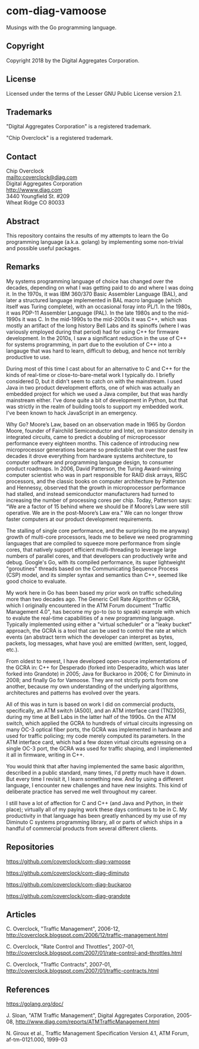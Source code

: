 # com-diag-vamoose

Musings with the Go programming language.

## Copyright

Copyright 2018 by the Digital Aggregates Corporation.

## License

Licensed under the terms of the Lesser GNU Public License version 2.1.

## Trademarks

"Digital Aggregates Corporation" is a registered trademark.

"Chip Overclock" is a registered trademark.

## Contact

Chip Overclock    
<mailto:coverclock@diag.com>    
Digital Aggregates Corporation    
<http://wwww.diag.com>    
3440 Youngfield St. #209    
Wheat Ridge CO 80033    

## Abstract

This repository contains the results of my attempts to learn the Go
programming language (a.k.a. golang) by implementing some non-trivial
and possible useful packages.

## Remarks

My systems programming language of choice has changed over the decades,
depending on what I was getting paid to do and where I was doing it. In
the 1970s, it was IBM 360/370 Basic Assembler Language (BAL), and later
a structured language implemented in BAL macro language (which itself
was Turing complete), with an occasional foray into PL/1. In the 1980s,
it was PDP-11 Assembler Language (PAL). In the late 1980s and to the
mid-1990s it was C. In the mid-1990s to the mid-2000s it was C++, which
was mostly an artifact of the long history Bell Labs and its spinoffs
(where I was variously employed during that period) had for using C++
for firmware development. In the 2010s, I saw a significant reduction
in the use of C++ for systems programming, in part due to the evolution
of C++ into a langauge that was hard to learn, difficult to debug,
and hence not terribly productive to use.

During most of this time I cast about for an alternative to C and C++
for the kinds of real-time or close-to-bare-metal work I typically do. I
briefly considered D, but it didn't seem to catch on with the mainstream.
I used Java in two product development efforts, one of which was
actually an embedded project for which we used a Java compiler, but that
was hardly mainstream either. I've done quite a bit of development in
Python, but that was strictly in the realm of building tools to support
my embedded work. I've been known to hack JavaScript in an emergency.

Why Go? Moore’s Law, based on an observation made in 1965 by Gordon
Moore, founder of Fairchild Semiconductor and Intel, on transistor
density in integrated circuits, came to predict a doubling of
microprocessor performance every eighteen months. This cadence of
introducing new microprocessor generations became so predictable
that over the past few decades it drove everything from hardware
systems architecture, to computer software and programming language
design, to consumer product roadmaps. In 2006, David Patterson, the
Turing Award-winning computer scientist who was in part responsible
for RAID disk arrays, RISC processors, and the classic books on
computer architecture by Patterson and Hennessy, observed that the
growth in microprocessor performance had stalled, and instead
semiconductor manufacturers had turned to increasing the number of
processing cores per chip. Today, Patterson says: “We are a factor
of 15 behind where we should be if Moore’s Law were still operative.
We are in the post-Moore’s Law era.” We can no longer throw faster
computers at our product development requirements.

The stalling of single core performance, and the surprising (to me
anyway) growth of multi-core processors, leads me to believe we
need programming languages that are compiled to squeeze more
performance from single cores, that natively support efficient
multi-threading to leverage large numbers of parallel cores, and
that developers can productively write and debug. Google's Go, with
its compiled performance, its super lightweight "goroutines" threads
based on the Communicating Sequence Process (CSP) model, and its
simpler syntax and semantics than C++, seemed like good choice to evaluate.

My work here in Go has been based my prior work on traffic scheduling
more than two decades ago. The Generic Cell Rate Algorithm or GCRA, which
I originally encountered in the ATM Forum document "Traffic Management
4.0", has become my go-to (so to speak) example with which to evalute
the real-time capabilities of a new programming language. Typically
implemented using either a "virtual scheduler" or a "leaky bucket"
approach, the GCRA is a tool that can be used to control the rate at
which events (an abstract term which the developer can interpret as
bytes, packets, log messages, what have you) are emitted (written, sent,
logged, etc.).

From oldest to newest, I have developed open-source implementations of
the GCRA in: C++ for Desperado (forked into Desperadito, which was later
forked into Grandote) in 2005; Java for Buckaroo in 2006; C for Diminuto
in 2008; and finally Go for Vamoose. They are not strictly ports from
one another, because my own understanding of the underlying algorithms,
architectures and patterns has evolved over the years.

All of this was in turn is based on work I did on commercial products,
specifically, an ATM switch (A500), and an ATM interface card (TN2305),
during my time at Bell Labs in the latter half of the 1990s. On the
ATM switch, which applied the GCRA to hundreds of virtual circuits ingressing
on many OC-3 optical fiber ports, the GCRA was implemented in hardware and used
for traffic policing; my code merely computed its parameters. In the
ATM interface card, which had a few dozen virtual circuits egressing on a single
OC-3 port, the GCRA was used for traffic shaping, and I implemented it all in
firmware, writing in C++.

You would think that after having implemented the same basic algorithm,
described in a public standard, many times, I'd pretty much have it
down. But every time I revisit it, I learn something new. And by using
a different language, I encounter new challenges and have new insights.
This kind of deliberate practice has served me well throughout my career.

I still have a lot of affection for C and C++ (and Java and Python,
in their place); virtually all of my paying work these days continues to
be in C. My productivity in that language has been greatly enhanced
by my use of my Diminuto C systems programming library, all or parts of which
ships in a handful of commercial products from several different clients.

## Repositories

<https://github.com/coverclock/com-diag-vamoose>

<https://github.com/coverclock/com-diag-diminuto>

<https://github.com/coverclock/com-diag-buckaroo>

<https://github.com/coverclock/com-diag-grandote>

## Articles

C. Overclock, "Traffic Management", 2006-12,
<http://coverclock.blogspot.com/2006/12/traffic-management.html>

C. Overclock, "Rate Control and Throttles", 2007-01,
<http://coverclock.blogspot.com/2007/01/rate-control-and-throttles.html>

C. Overclock, "Traffic Contracts", 2007-01,
<http://coverclock.blogspot.com/2007/01/traffic-contracts.html>

## References

<https://golang.org/doc/>

J. Sloan, "ATM Traffic Management", Digital Aggregates Corporation, 2005-08,
<http://www.diag.com/reports/ATMTrafficManagement.html>

N. Giroux et al., Traffic Management Specification Version 4.1, ATM Forum,
af-tm-0121.000, 1999-03

